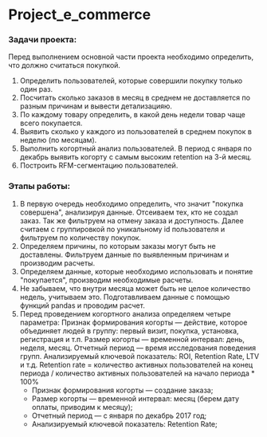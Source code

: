 # Project_e_commerce
### Задачи проекта:
Перед выполнением основной части проекта необходимо определить, что должно считаться покупкой.
1. Определить пользователей, которые совершили покупку только один раз.
2. Посчитать сколько заказов в месяц в среднем не доставляется по разным причинам и вывести детализацияю.
3. По каждому товару определить, в какой день недели товар чаще всего покупается. 
4. Выявить сколько у каждого из пользователей в среднем покупок в неделю (по месяцам).
5. Выполнить когортный анализ пользователей. В период с января по декабрь выявить когорту с самым высоким retention на 3-й месяц. 
6. Построить RFM-сегментацию пользователей. 
### Этапы работы:
1. В первую очередь необходимо определить, что значит "покупка совершена", анализируя данные. Отсеиваем тех, кто не создал заказ. Так же фильтруем на отмену заказа и доступность. Далее считаем с группировкой по уникальному id пользователя и фильтруем по количеству покупок.
2. Определяем причины, по которым заказы могут быть не доставлены. Фильтруем данные по выявленным причинам и производим расчеты.
3. Определяем данные, которые необходимо использовать и понятие "покупается", производим необходимые расчеты.
4. Не забываем, что внутри месяца может быть не целое количество недель, учитываем это. Подготавливаем данные с помощью функций pandas и проводим расчет.
5. Перед проведением когортного анализа определяем четыре параметра: Признак формирования когорты — действие, которое объединяет людей в группу: первый визит, покупка, установка, регистрация и т.п. Размер когорты — временной интервал: день, неделя, месяц. Отчетный период — время исследования поведения групп. Анализируемый ключевой показатель: ROI, Retention Rate, LTV и т.д. Retention rate = количество активных пользователей на конец периода / количество активных пользователей на начало периода * 100%
    - Признак формирования когорты — создание заказа;
    - Размер когорты — временной интервал: месяц (берем дату оплаты, приводим к месяцу);
    - Отчетный период — с января по декабрь 2017 год;
    - Анализируемый ключевой показатель: Retention Rate;



